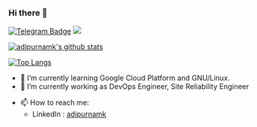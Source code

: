 ### Hi there 👋

<!-- Telegram Profile and Profile view count -->
[![Telegram Badge](https://img.shields.io/badge/Telegram-%40adipurnamk-9cf?style=plastic&logo=telegram)](https://t.me/adipurnamk) ![](https://komarev.com/ghpvc/?username=adipurnamk)

<!--
**adipurnamk/adipurnamk** is a ✨ _special_ ✨ repository because its `README.md` (this file) appears on your GitHub profile.

Here are some ideas to get you started:

- 👯 I’m looking to collaborate on ...
- 🤔 I’m looking for help with ...
- 😄 Pronouns: ...
- 💬 Ask me about anything, please.

-->

[![adipurnamk's github stats](https://github-readme-stats.vercel.app/api?username=adipurnamk&count_private=true&show_icons=true)](https://github.com/anuraghazra/github-readme-stats)
<!-- [![adipurnamk's wakatime stats](https://github-readme-stats.vercel.app/api/wakatime?username=adipurnamk)](https://github.com/anuraghazra/github-readme-stats) -->
[![Top Langs](https://github-readme-stats.vercel.app/api/top-langs/?username=adipurnamk&layout=compact)](https://github.com/anuraghazra/github-readme-stats)

- 🌱 I’m currently learning Google Cloud Platform and GNU/Linux.
- 🔭 I’m currently working as DevOps Engineer, Site Reliability Engineer
<!-- - ⚡ Fun fact: swag hunter -->
- 📫 How to reach me: 
  - LinkedIn : [adipurnamk](https://www.linkedin.com/in/adipurnamk/)
<!-- -   - Telegram : [@adipurnamk](https://t.me/adipurnamk) -->
  
  
<!--
github readme stats
Credit: https://github.com/anuraghazra/github-readme-stats#github-stats-card
-->
